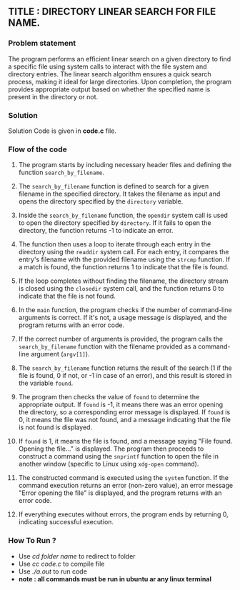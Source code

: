 ## TITLE : DIRECTORY LINEAR SEARCH FOR FILE NAME. 

### Problem statement
The program performs an efficient linear search on a given directory to find a specific file using system calls to interact with the file system and directory entries. The linear  search algorithm ensures a quick search process, making it ideal for large directories. Upon completion, the program provides appropriate output based on whether the specified 
name is present in the directory or not.

### Solution
Solution Code is given in **code.c** file.

### Flow of the code
1. The program starts by including necessary header files and defining the function `search_by_filename`.

2. The `search_by_filename` function is defined to search for a given filename in the specified directory. It takes the filename as input and opens the directory specified by the `directory` variable.

3. Inside the `search_by_filename` function, the `opendir` system call is used to open the directory specified by `directory`. If it fails to open the directory, the function returns -1 to indicate an error.

4. The function then uses a loop to iterate through each entry in the directory using the `readdir` system call. For each entry, it compares the entry's filename with the provided filename using the `strcmp` function. If a match is found, the function returns 1 to indicate that the file is found.

5. If the loop completes without finding the filename, the directory stream is closed using the `closedir` system call, and the function returns 0 to indicate that the file is not found.

6. In the `main` function, the program checks if the number of command-line arguments is correct. If it's not, a usage message is displayed, and the program returns with an error code.

7. If the correct number of arguments is provided, the program calls the `search_by_filename` function with the filename provided as a command-line argument (`argv[1]`).

8. The `search_by_filename` function returns the result of the search (1 if the file is found, 0 if not, or -1 in case of an error), and this result is stored in the variable `found`.

9. The program then checks the value of `found` to determine the appropriate output. If `found` is -1, it means there was an error opening the directory, so a corresponding error message is displayed. If `found` is 0, it means the file was not found, and a message indicating that the file is not found is displayed.

10. If `found` is 1, it means the file is found, and a message saying "File found. Opening the file..." is displayed. The program then proceeds to construct a command using the `snprintf` function to open the file in another window (specific to Linux using `xdg-open` command).

11. The constructed command is executed using the `system` function. If the command execution returns an error (non-zero value), an error message "Error opening the file" is displayed, and the program returns with an error code.

12. If everything executes without errors, the program ends by returning 0, indicating successful execution.

### How To Run ?
* Use *cd folder name* to redirect to folder
* Use *cc code.c* to compile file
* Use *./a.out* to run code
* **note : all commands must be run in ubuntu ar any linux terminal**
  


